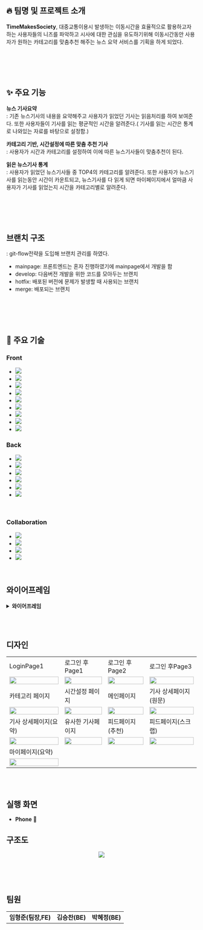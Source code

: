## :fire: 팀명 및 프로젝트 소개

**TimeMakesSociety**, 대중교통이용시 발생하는 이동시간을 효율적으로 활용하고자 하는 사용자들의 니즈를 파악하고 시사에 대한 관심을 유도하기위해 이동시간동안 사용자가 원하는 카테고리를 맞춤추천 해주는 뉴스 요약 서비스를 기획을 하게 되었다.

<br>

<br><br>

## ✨ 주요 기능

**뉴스 기사요약**  
: 기존 뉴스기사의 내용을 요약해주고 사용자가 읽었던 기사는 읽음처리를 하여 보여준다. 또한 사용자들이 기사를 읽는 평균적인 시간을 알려준다.( 기사를 읽는 시간은 통계로 나와있는 자료를 바탕으로 설정함.)

**카테고리 기반, 시간설정에 따른 맞춤 추천 기사**  
: 사용자가 시간과 카테고리를 설정하여 이에 따른 뉴스기사들이 맞춤추천이 된다. 

**읽은 뉴스기사 통계**  
: 사용자가 읽었던 뉴스기사들 중 TOP4의 카테고리를 알려준다. 또한 사용자가 뉴스기사를 읽는동안 시간이 카운트되고, 뉴스기사를 다 읽게 되면 마이페이지에서 얼마큼 사용자가 기사를 읽었는지 시간을 카테고리별로 알려준다.

<br>

<br><br>

## 브랜치 구조
: git-flow전략을 도입해 브랜치 관리를 하였다.
* mainpage: 프론트엔드는 혼자 진행하였기에 mainpage에서 개발을 함
* develop: 다음버전 개발을 위한 코드를 모아두는 브랜치
* hotfix: 배포된 버전에 문제가 발생할 때 사용되는 브랜치
* merge: 배포되는 브랜치

<br>

<br><br>


## 🦾 주요 기술
###  Front
* <img src="https://img.shields.io/badge/HTML5-E34F26?style=for-the-badge&logo=HTML5&logoColor=white"/>
* <img src="https://img.shields.io/badge/CSS3-1572B6?style=for-the-badge&logo=CSS3&logoColor=white"/>
* <img src="https://img.shields.io/badge/JavaScript-F7DF1E?style=for-the-badge&logo=JavaScript&logoColor=white"/>
* <img src="https://img.shields.io/badge/React-61DAFB?style=for-the-badge&logo=React&logoColor=white"/>
* <img src="https://img.shields.io/badge/Redux-764ABC?style=for-the-badge&logo=Redux&logoColor=white"/>
* <img src="https://img.shields.io/badge/Sass-CC6699?style=for-the-badge&logo=Sass&logoColor=white"/>
* <img src="https://img.shields.io/badge/Framer-0055FF?style=for-the-badge&logo=Framer&logoColor=white"/>
* <img src="https://img.shields.io/badge/Vite-646CFF?style=for-the-badge&logo=Vite&logoColor=white"/>
* <img src="https://img.shields.io/badge/Pwa-5A0FC8?style=for-the-badge&logo=Pwa&logoColor=white"/>
###  Back
* <img src="https://img.shields.io/badge/Java-007396?style=for-the-badge&logo=Java&logoColor=white"/>
* <img src="https://img.shields.io/badge/SpringBoot-6DB33F?style=for-the-badge&logo=SpringBoot&logoColor=white"/>
* <img src="https://img.shields.io/badge/JPA-6DB33F?style=for-the-badge&logo=JPA&logoColor=white"/>
* <img src="https://img.shields.io/badge/Ubuntu-E95420?style=for-the-badge&logo=Ubuntu&logoColor=white"/>
* <img src="https://img.shields.io/badge/MySQL-4479A1?style=for-the-badge&logo=MySQL&logoColor=white"/>
* <img src="https://img.shields.io/badge/AWS-232F3E?style=for-the-badge&logo=amazonaws&logoColor=white"/>

<br>

###  Collaboration
* <img src="https://img.shields.io/badge/Github-black?style=for-the-badge&logo=Github&logoColor=white"/>
* <img src="https://img.shields.io/badge/Discord-5865F2?style=for-the-badge&logo=Discord&logoColor=white"/>
* <img src="https://img.shields.io/badge/Figma-F24E1E?style=for-the-badge&logo=Figma&logoColor=white"/>
* <img src="https://img.shields.io/badge/Notion-black?style=for-the-badge&logo=Notion&logoColor=white"/>
<br>

##  와이어프레임


<details>
  <summary><b>와이어프레임</b></summary>
  <div markdown="1">

  <div align="center">
    <img src="https://github.com/Time-Makes-Society/.github/assets/100831607/deea8d4e-f9b0-44c9-ba1c-768623cde52b"/>
    <img src="https://github.com/Time-Makes-Society/.github/assets/100831607/7e3778ab-1598-41e5-9916-c60444721a74"/>
    <img src="https://github.com/Time-Makes-Society/.github/assets/100831607/adc52a20-8ca8-4376-b3c3-0b935b59fc56"/>



  </div>
  </div>
</details>

<br><br>

##  디자인
<table>
  <tr>
    <td>LoginPage1</td>
    <td>로그인 후Page1</td>
    <td>로그인 후Page2</td>
    <td>로그인 후Page3</td>
  </tr>
  <tr>
    <td><img src="https://github.com/Time-Makes-Society/.github/assets/100831607/3f88efa5-4ef4-48be-873a-f12436765d26"  width="100%"/></td>
    <td><img src="https://github.com/Time-Makes-Society/.github/assets/100831607/6670399a-d33e-44b4-a39b-bf59498fb46c"  width="100%"/></td>
    <td><img src="https://github.com/Time-Makes-Society/.github/assets/100831607/acacebc2-97c5-4c16-83a8-c766bb5ed7e7"  width="100%"/></td>
    <td><img src="https://github.com/Time-Makes-Society/.github/assets/100831607/a743c9aa-4de7-444e-ad5b-d0f396438c0c"  width="100%"/></td>
  </tr>
   <tr>
    <td>카테고리 페이지</td>
    <td>시간설정 페이지</td>
    <td>메인페이지</td>
    <td>기사 상세페이지(원문)</td>
  </tr>
   <tr>
    <td><img src="https://github.com/Time-Makes-Society/.github/assets/100831607/d748144e-b4a1-4b4d-9a51-a9105f4de08d"  width="100%"/></td>
    <td><img src="https://github.com/Time-Makes-Society/.github/assets/100831607/997fbbfe-a2f7-4bf5-bea7-114603a9b5ec"  width="100%"/></td>
    <td><img src="https://github.com/Time-Makes-Society/.github/assets/100831607/3810dd4c-d675-40f1-a36d-a42160bacdda"  width="100%"/></td>
    <td><img src="https://github.com/Time-Makes-Society/.github/assets/100831607/4fe857c6-dee5-421b-9411-7b12c48d35ec"  width="100%"/></td>
  </tr>

   <tr>
    <td>기사 상세페이지(요약)</td>
    <td>유사한 기사페이지</td>
    <td>피드페이지(추천)</td>
    <td>피드페이지(스크랩)</td>
  </tr>
   <tr>
    <td><img src="https://github.com/Time-Makes-Society/.github/assets/100831607/a1f3d6a7-a966-4d8a-b25a-3bf97f162626"  width="100%"/></td>
    <td><img src="https://github.com/Time-Makes-Society/.github/assets/100831607/390cefb4-5a1c-4f1e-8149-ecd7a96938f9"  width="100%"/></td>
    <td><img src="https://github.com/Time-Makes-Society/.github/assets/100831607/508e7766-f1d2-42c9-b4d9-47891c44e61d"  width="100%"/></td>
    <td><img src="https://github.com/Time-Makes-Society/.github/assets/100831607/ba217927-0a5a-47a2-bcef-1f845d6b3a59"  width="100%"/></td>
  </tr>
   <tr>
    <td>마이페이지(요약)</td>
    
  </tr>
   <tr>
    <td><img src="https://github.com/Time-Makes-Society/.github/assets/100831607/7f3acdd1-296f-4c17-998c-a849aa4cb471"  width="100%"/></td>


  </tr>
</table>







<br><br>

##  실행 화면
* **Phone** :iphone:

##  구조도

<div align="center">
  <img src="https://github.com/Time-Makes-Society/.github/assets/100831607/de82fa3f-53c9-45bd-b218-8332f9373608"/>



</div>


<br>


<br><br>

##  팀원
<table>
  <tr> 
    <td align='center'><strong>임형준(팀장,FE)</strong></td> 
    <td align='center'><strong>김승찬(BE)</strong></td> 
    <td align='center'><strong>박혜정(BE)</strong></td> 
  </tr>
</table>
